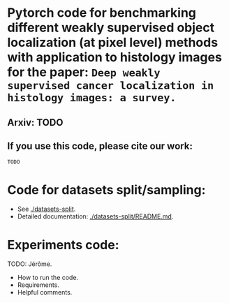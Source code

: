 # Pytorch code for benchmarking different weakly supervised object localization (at pixel level) methods with application to histology images for the paper: `Deep weakly supervised cancer localization in histology images: a survey.`

## Arxiv: TODO
## If you use this code, please cite our work:
```
TODO
```

# Code for datasets split/sampling:
* See [./datasets-split](./datasets-split).
* Detailed documentation: [./datasets-split/README.md](./datasets-split/README.md).

# Experiments code:
TODO: Jérôme.
* How to run the code.
* Requirements.
* Helpful comments.
